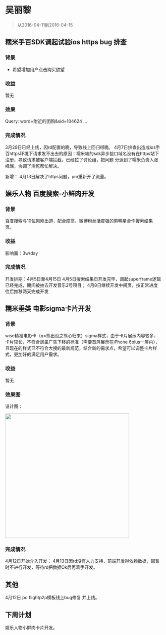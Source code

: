 # 吴丽黎

> 从2016-04-11到2016-04-15

## 糯米手百SDK调起试验ios https bug 排查

### 背景

- 希望增加用户点击购买欲望

### 收益

暂无

### 效果

Query: word=附近的团购&sid=104624 ...

### 完成情况
3月29日已经上线，因rd配置的晚，导致线上回归得晚。
4月7日排查出造成ios手百https环境下请求发不出去的原因：糯米端的sdk异步接口域名没有在https站下注册，导致请求被客户端拦截，已经拉了讨论组，把问题
分派到了糯米负责人张峰瑞，协调了清乾帮忙解决。

新增： 4月13日解决了https问题，pm重新开了流量。



## 娱乐人物         百度搜索-小鲜肉开发

### 背景

百度搜索与10位刚刚出道，配合度高，微博粉丝活度强的男明星合作搜索结果页。

### 收益

影响面：3w/day

### 完成情况

开发排期：4月5日至4月15日
4月5日搜索结果页开发完毕，调起superframe逻辑已经完成，期间被抽去开发音乐2号项目；
4月8日继续开发中间页，按正常进度往后推移两天完成开发

## 糯米垂类    电影sigma卡片开发

### 背景

wise精准电影卡（q=熊出没之熊心归来）sigma样式，由于卡片展示内容较多，卡片较长，不符合凤巢广告下移的标准（需要首屏展示在iPhone 6plus一屏内），
且现在的样式已不符合大搜的最新规范，结合新的需求点，希望可以调整卡片样式，更加好的满足用户需求。

### 收益

暂无

### 效果图
设计图：

<img src="./img/wulili/movie.png" style="width:400px;">

### 完成情况
4月12日开始介入开发；
4月13日因rd没有人力支持，前端开发得依赖数据，固暂时不进行开发，等待rd把数据Ok后再着手开发。

## 其他

4月12日 pc flightp2p模板线上bug修复 并上线。



## 下周计划

娱乐人物小鲜肉卡片开发。